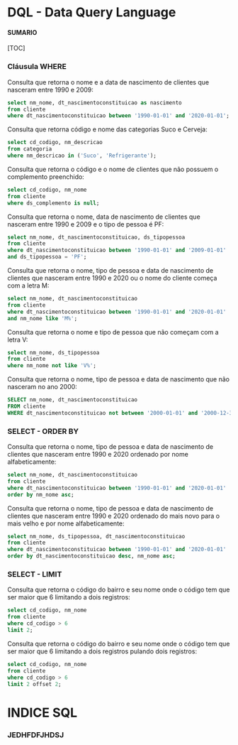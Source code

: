 # DQL - Data Query Language 

#### SUMARIO

[TOC]



### Cláusula WHERE 

Consulta que retorna o nome e a data de nascimento de clientes que nasceram entre 1990 e 2009:
```sql
select nm_nome, dt_nascimentoconstituicao as nascimento
from cliente
where dt_nascimentoconstituicao between '1990-01-01' and '2020-01-01';
```

Consulta que retorna código e nome das categorias Suco e Cerveja:
```sql
select cd_codigo, nm_descricao
from categoria
where nm_descricao in ('Suco', 'Refrigerante');
```

Consulta que retorna o código e o nome de clientes que não possuem o complemento preenchido:
```sql
select cd_codigo, nm_nome 
from cliente
where ds_complemento is null;
```

Consulta que retorna o nome, data de nascimento de clientes que nasceram entre 1990 e 2009 e o tipo de pessoa é PF:
```sql
select nm_nome, dt_nascimentoconstituicao, ds_tipopessoa
from cliente 
where dt_nascimentoconstituicao between '1990-01-01' and '2009-01-01'
and ds_tipopessoa = 'PF';
```

Consulta que retorna o nome, tipo de pessoa e data de nascimento de clientes que nasceram entre 1990 e 2020 ou o nome do cliente começa com a letra M:
```sql
select nm_nome, dt_nascimentoconstituicao
from cliente
where dt_nascimentoconstituicao between '1990-01-01' and '2020-01-01'
and nm_nome like 'M%';
```
Consulta que retorna o nome e tipo de pessoa que não começam com a letra V:
```sql
select nm_nome, ds_tipopessoa 
from cliente 
where nm_nome not like 'V%';
```
Consulta que retorna o nome, tipo de pessoa e data de nascimento que não nasceram no ano 2000:
```sql
SELECT nm_nome, dt_nascimentoconstituicao 
FROM cliente
WHERE dt_nascimentoconstituicao not between '2000-01-01' and '2000-12-31';
```

### SELECT - ORDER BY
Consulta que retorna o nome, tipo de pessoa e data de nascimento de clientes que nasceram entre 1990 e 2020 ordenado por nome alfabeticamente:
```sql
select nm_nome, dt_nascimentoconstituicao
from cliente 
where dt_nascimentoconstituicao between '1990-01-01' and '2020-01-01'
order by nm_nome asc;
```

Consulta que retorna o nome, tipo de pessoa e data de nascimento de clientes que nasceram entre 1990 e 2020 ordenado do mais novo para o mais velho e por nome alfabeticamente:
```sql
select nm_nome, ds_tipopessoa, dt_nascimentoconstituicao
from cliente
where dt_nascimentoconstituicao between '1990-01-01' and '2020-01-01'
order by dt_nascimentoconstituicao desc, nm_nome asc;
```

### SELECT - LIMIT 
Consulta que retorna o código do bairro e seu nome onde o código tem que ser maior que 6 limitando a dois registros:
```sql
select cd_codigo, nm_nome 
from cliente 
where cd_codigo > 6
limit 2;
```

Consulta que retorna o código do bairro e seu nome onde o código tem que ser maior que 6 limitando a dois registros pulando dois registros:
```sql
select cd_codigo, nm_nome 
from cliente 
where cd_codigo > 6
limit 2 offset 2;
```

# INDICE  SQL

### JEDHFDFJHDSJ